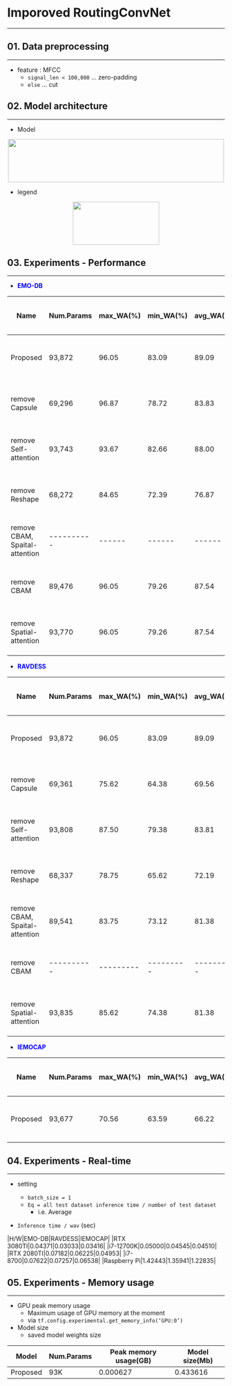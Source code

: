 # Imporoved RoutingConvNet
<hr>


## 01. Data preprocessing
<hr>

- feature : MFCC
  - `signal_len < 100,000` ... zero-padding
  - `else` ... cut


## 02. Model architecture
<hr>

- Model

<p align="center"><img src="https://private-user-images.githubusercontent.com/33558083/248092761-a7ea3729-b9ba-4866-9739-9409dec9a3af.png?jwt=eyJhbGciOiJIUzI1NiIsInR5cCI6IkpXVCJ9.eyJrZXkiOiJrZXkxIiwiZXhwIjoxNjg3NDc3ODUyLCJuYmYiOjE2ODc0Nzc1NTIsInBhdGgiOiIvMzM1NTgwODMvMjQ4MDkyNzYxLWE3ZWEzNzI5LWI5YmEtNDg2Ni05NzM5LTk0MDlkZWM5YTNhZi5wbmc_WC1BbXotQWxnb3JpdGhtPUFXUzQtSE1BQy1TSEEyNTYmWC1BbXotQ3JlZGVudGlhbD1BS0lBSVdOSllBWDRDU1ZFSDUzQSUyRjIwMjMwNjIyJTJGdXMtZWFzdC0xJTJGczMlMkZhd3M0X3JlcXVlc3QmWC1BbXotRGF0ZT0yMDIzMDYyMlQyMzQ1NTJaJlgtQW16LUV4cGlyZXM9MzAwJlgtQW16LVNpZ25hdHVyZT1hMTE4MTk5ODEyNDdhY2JjYjZjZmVmYzNhNzgzNDQ0ZDEyMzg5MDBhMzQ3MmE4MmM4OGRhM2FiZmVkZTVlNTRiJlgtQW16LVNpZ25lZEhlYWRlcnM9aG9zdCZhY3Rvcl9pZD0wJmtleV9pZD0wJnJlcG9faWQ9MCJ9.i1KAJtP-Kea0cRUTNCEKStFXLe3dt6F8X4iNqeIgwmQ" height="100px" width="500px"></p>

- legend

<p align="center"><img src="https://private-user-images.githubusercontent.com/33558083/248094293-cc422075-ab56-48cf-86a8-8c717dc1d250.png?jwt=eyJhbGciOiJIUzI1NiIsInR5cCI6IkpXVCJ9.eyJrZXkiOiJrZXkxIiwiZXhwIjoxNjg3NDc3OTAzLCJuYmYiOjE2ODc0Nzc2MDMsInBhdGgiOiIvMzM1NTgwODMvMjQ4MDk0MjkzLWNjNDIyMDc1LWFiNTYtNDhjZi04NmE4LThjNzE3ZGMxZDI1MC5wbmc_WC1BbXotQWxnb3JpdGhtPUFXUzQtSE1BQy1TSEEyNTYmWC1BbXotQ3JlZGVudGlhbD1BS0lBSVdOSllBWDRDU1ZFSDUzQSUyRjIwMjMwNjIyJTJGdXMtZWFzdC0xJTJGczMlMkZhd3M0X3JlcXVlc3QmWC1BbXotRGF0ZT0yMDIzMDYyMlQyMzQ2NDNaJlgtQW16LUV4cGlyZXM9MzAwJlgtQW16LVNpZ25hdHVyZT04NWMyMjdmNmFiYTZhNTFjYjdlM2ZiM2I5MDIxODhiMjc5MTk4ZjA3MmMxNWUwZDljOWViNGJlODIwZmNhODM3JlgtQW16LVNpZ25lZEhlYWRlcnM9aG9zdCZhY3Rvcl9pZD0wJmtleV9pZD0wJnJlcG9faWQ9MCJ9.Lex6earCz5lGVKk-9iFUe89uYIMXMDcrD34SZupMHNM" height="100px" width="200px"></p>


## 03. Experiments - Performance
<hr>

- <span style="color:blue">**EMO-DB**</span>

|Name|Num.Params|max_WA(%)|min_WA(%)|avg_WA(%)|Jupyter|10-Fold loss curve|Visualization|
|----|----------|---------|---------|---------|-------|------------------|-------------|
|Proposed|93,872|96.05|83.09|89.09|-------|------------------|-------------|
|remove Capsule|69,296|96.87|78.72|83.83|-------|------------------|-------------|
|remove Self-attention|93,743|93.67|82.66|88.00|-------|------------------|-------------|
|remove Reshape|68,272|84.65|72.39|76.87|-------|------------------|-------------|
|remove CBAM, Spaital-attention|----------|------|------|------|-------|------------------|-------------|
|remove CBAM|89,476|96.05|79.26|87.54|-------|------------------|-------------|
|remove Spatial-attention|93,770|96.05|79.26|87.54|-------|------------------|-------------|

- <span style="color:blue">**RAVDESS**</span>

|Name|Num.Params|max_WA(%)|min_WA(%)|avg_WA(%)|Jupyter|10-Fold loss curve|Visualization|
|----|----------|---------|---------|---------|-------|------------------|-------------|
|Proposed|93,872|96.05|83.09|89.09|-------|------------------|-------------|
|remove Capsule|69,361|75.62|64.38|69.56|-------|------------------|-------------|
|remove Self-attention|93,808|87.50|79.38|83.81|-------|------------------|-------------|
|remove Reshape|68,337|78.75|65.62|72.19|-------|------------------|-------------|
|remove CBAM, Spaital-attention|89,541|83.75|73.12|81.38|-------|------------------|-------------|
|remove CBAM|----------|---------|---------|---------|-------|------------------|-------------|
|remove Spatial-attention|93,835|85.62|74.38|81.38|-------|------------------|-------------|

- <span style="color:blue">**IEMOCAP**</span>

|Name|Num.Params|max_WA(%)|min_WA(%)|avg_WA(%)|Jupyter|10-Fold loss curve|Visualization|
|----|----------|---------|---------|---------|-------|------------------|-------------|
|Proposed|93,677|70.56|63.59|66.22|-------|------------------|-------------|


## 04. Experiments - Real-time
<hr>

- setting
  - `batch_size = 1`
  - `Eq = all test dataset inference time / number of test dataset`
    - i.e. Average

- `Inference time / wav` (sec)

|H/W|EMO-DB|RAVDESS|IEMOCAP|
|RTX 3080TI|0.04371|0.03033|0.03416|
|i7-12700K|0.05000|0.04545|0.04510|
|RTX 2080TI|0.07182|0.06225|0.04953|
|i7-8700|0.07622|0.07257|0.06538|
|Raspberry Pi|1.42443|1.35941|1.22835|


## 05. Experiments - Memory usage
<hr>

- GPU peak memory usage
  - Maximum usage of GPU memory at the moment
  - via `tf.config.experimental.get_memory_info(‘GPU:0’)`
- Model size
  - saved model weights size

|Model|Num.Params|Peak memory usage(GB)|Model size(Mb)|
|-----|----------|---------------------|--------------|
|Proposed|93K|0.000627|0.433616|